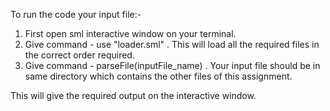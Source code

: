 To run the code your input file:-
1. First open sml interactive window on your terminal.
2. Give command - use "loader.sml" . This will load all the required files in the correct order required.
3. Give command - parseFile(inputFile_name) . Your input file should be in same directory which contains the other files of this assignment.

This will give the required output on the interactive window.